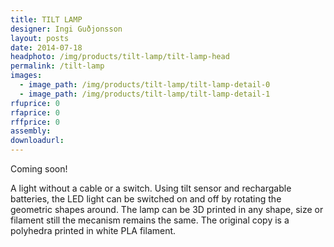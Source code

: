 ```yaml
---
title: TILT LAMP
designer: Ingi Guðjonsson
layout: posts
date: 2014-07-18
headphoto: /img/products/tilt-lamp/tilt-lamp-head
permalink: /tilt-lamp
images:  
  - image_path: /img/products/tilt-lamp/tilt-lamp-detail-0
  - image_path: /img/products/tilt-lamp/tilt-lamp-detail-1
rfuprice: 0
rfaprice: 0
rffprice: 0
assembly: 
downloadurl:
---
```


Coming soon!

A light without a cable or a switch. Using tilt sensor and rechargable batteries, the LED light can be switched on and off by rotating the geometric shapes around. The lamp can be 3D printed in any shape, size or filament still the mecanism remains the same. The original copy is a polyhedra printed in white PLA filament.
